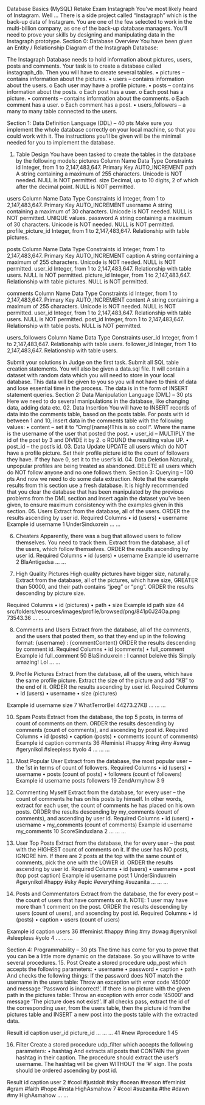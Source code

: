 
Database Basics (MySQL) Retake Exam
Instagraph
You’ve most likely heard of Instagram. Well … There is a side project called “Instagraph” which is the back-up data of Instagram. You are one of the few selected to work in the multi-billion company, as one of the back-up database managers. You’ll need to prove your skills by designing and manipulating data in the Instagraph prototype.
Section 0: Database Overview
You have been given an Entity / Relationship Diagram of the Instagraph Database:
 
The Instagraph Database needs to hold information about pictures, users, posts and comments. 
Your task is to create a database called instagraph_db. Then you will have to create several tables.
•	pictures – contains information about the pictures.
•	users – contains information about the users.
o	Each user may have a profile picture.
•	posts – contains information about the posts.
o	Each post has a user.
o	Each post has a picture.
•	comments – contains information about the comments.
o	Each comment has a user.
o	Each comment has a post.
•	users_followers – a many to many table connected to the users.

Section 1: Data Definition Language (DDL) – 40 pts
Make sure you implement the whole database correctly on your local machine, so that you could work with it.
The instructions you’ll be given will be the minimal needed for you to implement the database.
01.	Table Design
You have been tasked to create the tables in the database by the following models:
pictures
Column Name	Data Type	Constraints
id	Integer, from 1 to 2,147,483,647.	Primary Key
AUTO_INCREMENT
path	A string containing a maximum of 255 characters. Unicode is NOT needed.	NULL is NOT permitted.
size	Decimal, up to 10 digits, 2 of which after the decimal point.	NULL is NOT permitted.

users
Column Name	Data Type	Constraints
id	Integer, from 1 to 2,147,483,647.	Primary Key
AUTO_INCREMENT
username	A string containing a maximum of 30 characters. Unicode is NOT needed.	NULL is NOT permitted.
UNIQUE values.
password	A string containing a maximum of 30 characters. Unicode is NOT needed.	NULL is NOT permitted.
profile_picture_id	Integer, from 1 to 2,147,483,647.	Relationship with table pictures.

posts
Column Name	Data Type	Constraints
id	Integer, from 1 to 2,147,483,647.	Primary Key
AUTO_INCREMENT
caption	A string containing a maximum of 255 characters. Unicode is NOT needed.	NULL is NOT permitted.
user_id	Integer, from 1 to 2,147,483,647.	Relationship with table users.
NULL is NOT permitted.
picture_id	Integer, from 1 to 2,147,483,647.	Relationship with table pictures.
NULL is NOT permitted.

comments
Column Name	Data Type	Constraints
id	Integer, from 1 to 2,147,483,647.	Primary Key
AUTO_INCREMENT
content	A string containing a maximum of 255 characters. Unicode is NOT needed.	NULL is NOT permitted.
user_id	Integer, from 1 to 2,147,483,647.	Relationship with table users.
NULL is NOT permitted.
post_id	Integer, from 1 to 2,147,483,647.	Relationship with table posts.
NULL is NOT permitted.

users_followers
Column Name	Data Type	Constraints
user_id	Integer, from 1 to 2,147,483,647.	Relationship with table users.
follower_id	Integer, from 1 to 2,147,483,647.	Relationship with table users.

Submit your solutions in Judge on the first task. Submit all SQL table creation statements.
You will also be given a data.sql file. It will contain a dataset with random data which you will need to store in your local database. This data will be given to you so you will not have to think of data and lose essential time in the process. The data is in the form of INSERT statement queries. 
Section 2: Data Manipulation Language (DML) – 30 pts
Here we need to do several manipulations in the database, like changing data, adding data etc.
02.	Data Insertion
You will have to INSERT records of data into the comments table, based on the posts table. For posts with id between 1 and 10, insert data in the comments table with the following values:
•	content – set it to “Omg!{name}!This is so cool!”. Where the name is the username of the user that posted the post.
•	user_id – MULTIPLY the id of the post by 3 and DIVIDE it by 2.
o	ROUND the resulting value UP.
•	post_id – the post’s id.
03.	Data Update
UPDATE all users which do NOT have a profile picture. Set their profile picture id to the count of followers they have. If they have 0, set it to the user’s id.
04.	Data Deletion
Naturally, unpopular profiles are being treated as abandoned. DELETE all users which do NOT follow anyone and no one follows them.
Section 3: Querying – 100 pts
And now we need to do some data extraction. Note that the example results from this section use a fresh database. It is highly recommended that you clear the database that has been manipulated by the previous problems from the DML section and insert again the dataset you’ve been given, to ensure maximum consistency with the examples given in this section.
05.	Users
Extract from the database, all of the users. 
ORDER the results ascending by user id.
Required Columns
•	id (users)
•	username
Example
id	username
1	UnderSinduxrein
...	...

06.	Cheaters
Apparently, there was a bug that allowed users to follow themselves. You need to track them.
Extract from the database, all of the users, which follow themselves. 
ORDER the results ascending by user id.
Required Columns
•	id (users)
•	username
Example
id	username
2	BlaAntigadsa
...	...

07.	High Quality Pictures
High quality pictures have bigger size, naturally. Extract from the database, all of the pictures, which have size, GREATER than 50000, and their path contains “jpeg” or “png”.
ORDER the results descending by picture size.

Required Columns
•	id (pictures)
•	path
•	size
Example
id	path	size
44	src/folders/resources/images/profile/browsed/png/841p0J24Oa.png	73543.36
...	...	...

08.	Comments and Users
Extract from the database, all of the comments, and the users that posted them, so that they end up in the following format:
{username} : {commentContent}
ORDER the results descending by comment id.
Required Columns
•	id (comments)
•	full_comment
Example
id	full_comment
50	BlaSinduxrein : I cannot beleive this Simply amazing! Lol
...	...

09.	Profile Pictures
Extract from the database, all of the users, which have the same profile picture.
Extract the size of the picture and add “KB” to the end of it.
ORDER the results ascending by user id.
Required Columns
•	id (users)
•	username
•	size (pictures)


Example
id	username	size
7	WhatTerrorBel	44273.27KB
...	...	...

10.	Spam Posts
Extract from the database, the top 5 posts, in terms of count of comments on them.
ORDER the results descending by comments (count of comments), and ascending by post id.
Required Columns
•	id (posts)
•	caption (posts)
•	comments (count of comments)
Example
id	caption	comments
36	#feminist #happy #ring #my #swag #gerynikol #sleepless #yolo	4
...	...	...

11.	Most Popular User
Extract from the database, the most popular user – the 1st in terms of count of followers.
Required Columns
•	id (users)
•	username
•	posts (count of posts)
•	followers (count of followers)
Example
id	username	posts	followers
19	ZendArmyhow	3	9

12.	Commenting Myself
Extract from the database, for every user – the count of comments he has on his posts by himself.
In other words, extract for each user, the count of comments he has placed on his own posts.
ORDER the results descending by my_comments (count of comments), and ascending by user id.
Required Columns
•	id (users)
•	username
•	my_comments (count of comments)
Example
id	username	my_comments
10	ScoreSinduxIana	2
...	...	...

13.	User Top Posts
Extract from the database, the for every user – the post with the HIGHEST count of comments on it.
If the user has NO posts, IGNORE him.
If there are 2 posts at the top with the same count of comments, pick the one with the LOWER id.
ORDER the results ascending by user id.
Required Columns
•	id (users)
•	username
•	post (top post caption)
Example
id	username	post
1	UnderSinduxrein	#gerynikol #happy #sky #epic #everything #suzanita
...	...	...

14.	Posts and Commentators
Extract from the database, the for every post – the count of users that have comments on it.
NOTE: 1 user may have more than 1 comment on the post.
ORDER the results descending by users (count of users), and ascending by post id.
Required Columns
•	id (posts)
•	caption
•	users (count of users)

Example
id	caption	users
36	#feminist #happy #ring #my #swag #gerynikol #sleepless #yolo	4
...	...	...

Section 4: Programmability – 30 pts
The time has come for you to prove that you can be a little more dynamic on the database. So you will have to write several procedures.
15.	Post
Create a stored procedure udp_post which accepts the following parameters:
•	username
•	password
•	caption
•	path
And checks the following things:
If the password does NOT match the username in the users table:
Throw an exception with error code ‘45000’ and message ‘Password is incorrect!’.
If there is no picture with the given path in the pictures table:
Throw an exception with error code ‘45000’ and message ‘The picture does not exist!’.
If all checks pass, extract the id of the corresponding user, from the users table, then the picture id from the pictures table and INSERT a new post into the posts table with the extracted data.
 
Result
id	caption	user_id	picture_id
...	...		...
41	#new #procedure	1	45



16.	Filter
Create a stored procedure udp_filter which accepts the following parameters:
•	hashtag
And extracts all posts that CONTAIN the given hashtag in their caption.
The procedure should extract the user’s username.
The hashtag will be given WITHOUT the ‘#’ sign.
The posts should be ordered ascending by post id.
 
Result
id	caption	user
2	#cool #justdoit #sky #ocean #reason #feminist #gram #faith #hope #insta	HighAsmahow
7	#cool #suzanita #the #dawn #my	HighAsmahow
...	...	


